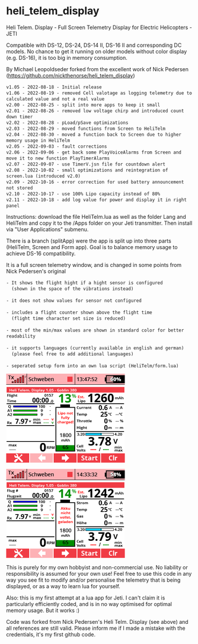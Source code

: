 # heli_telem_display

Heli Telem. Display - Full Screen Telemetry Display for Electric Helicopters - JETI

Compatible with DS-12, DS-24, DS-14 II, DS-16 II and corresponding DC models. No chance to get it running on older models without color display (e.g. DS-16), it is too big in memory consumption.

By Michael Leopoldseder forked from the excellent work of Nick Pedersen (https://github.com/nickthenorse/heli_telem_display)

	v1.05 - 2022-08-18 - Initial release
	v1.06 - 2022-08-19 - removed Cell valotage as logging telemetry due to calculated value and not a real value
	v2.00 - 2022-08-25 - split into more apps to keep it small
	v2.01 - 2022-08-26 - removed low voltage chirp and introduced count down timer
	v2.02 - 2022-08-28 - pLoad/pSave optimizations
	v2.03 - 2022-08-29 - moved functions from Screen to HeliTelm
	v2.04 - 2022-08-30 - moved a function back to Screen due to higher memory usage in HeliTelm
	v2.05 - 2022-09-03 - fault corrections
	v2.06 - 2022-09-06 - get back some PlayVoiceAlarms from Screen and move it to new function PlayTimerAlarms
	v2.07 - 2022-09-07 - use TimerV.jsn file for countdown alert
	v2.08 - 2022-10-02 - small optimizations and reintegration of screen.lua (introduced v2.0)
	v2.09 - 2022-10-16 - error correction for used battery announcement not stored
	v2.10 - 2022-10-17 - use 100% Lipo capacity instead of 80%
	v2.11 - 2022-10-18 - add log value for power and display it in right panel
	
Instructions: download the file HeliTelm.lua as well as the folder Lang and HeliTelm and copy it to the /Apps folder on your Jeti transmitter. Then install via "User Applications" submenu.

There is a branch (splitApp) were the app is split up into three parts (HeliTelm, Screen and Form app). Goal is to balance memory usage to achieve DS-16 compatibility.

It is a full screen telemetry window, and is changed in some points from Nick Pedersen's original

	- It shows the flight hight if a hight sensor is configured
	  (shown in the space of the vibrations instead)
	
	- it does not show values for sensor not configured
	  
	- includes a flight counter shown above the flight time
	  (flight time character set size is reduced)
	  
	- most of the min/max values are shown in standard color for better readability
	
	- it supports languages (currently available in english and german)
	  (please feel free to add additional languages)

	- seperated setup form into an own lua script (HeliTelm/form.lua)

![Screenshot Main Window](Screen001.png?raw=true "Screenshot Main Window")

![Screenshot Main Window](Screen004.png?raw=true "Screenshot Main Window")

This is purely for my own hobbyist and non-commercial use.
No liability or responsibility is assumed for your own use! Feel free to use this code in any way you see fit to modify 
and/or personalise the telemetry that is being displayed, or as a way to learn lua for yourself.

Also: this is my first attempt at a lua app for Jeti. I can't claim it is particularly
efficiently coded, and is in no way optimised for optimal memory usage. But it works :)

Code was forked from Nick Pedersen's Heli Telm. Display (see above) and all references are still valid.
Please inform me if I made a mistake with the credentials, it's my first github code.
